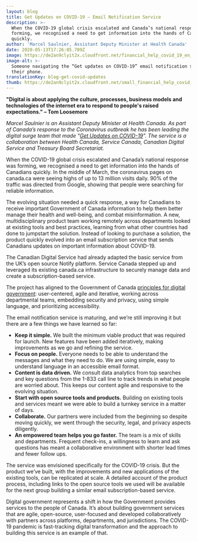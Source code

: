 ```yaml
---
layout: blog
title: Get Updates on COVID-19 – Email Notification Service
description: >-
  When the COVID-19 global crisis escalated and Canada’s national response was
  forming, we recognised a need to get information into the hands of Canadians
  quickly.
author: 'Marcel Saulnier, Assistant Deputy Minister at Health Canada'
date: 2020-05-13T17:26:05.709Z
image: https://de2an9clyit2x.cloudfront.net/financial_help_covid_19_en_135802d892.jpg
image-alt: >-
  Someone navigating the “Get updates on COVID-19” email notification service on
  their phone.
translationKey: blog-get-covid-updates
thumb: https://de2an9clyit2x.cloudfront.net/small_financial_help_covid_19_en_135802d892.jpg
---
```

**"Digital is about applying the culture, processes, business models and technologies of the internet era to respond to people's raised expectations." – Tom Loosemore**

*Marcel Saulnier is an Assistant Deputy Minister at Health Canada. As part of Canada’s response to the Coronavirus outbreak he has been leading the digital surge team that made “[Get Updates on COVID-19](https://www.canada.ca/en/managed-web-service/get-updates-covid-19.html)”. The service is a collaboration between Health Canada, Service Canada, Canadian Digital Service and Treasury Board Secretariat.*

When the COVID-19 global crisis escalated and Canada’s national response was forming, we recognised a need to get information into the hands of Canadians quickly. In the middle of March, the coronavirus pages on canada.ca were seeing highs of up to 13 million visits daily.  90% of the traffic was directed from Google, showing that people were searching for reliable information.

The evolving situation needed a quick response, a way for Canadians to receive important Government of Canada information to help them better manage their health and well-being, and combat misinformation. A new, multidisciplinary product team working remotely across departments looked at existing tools and best practices, learning from what other countries had done to jumpstart the solution. Instead of looking to purchase a solution, the product quickly evolved into an email subscription service that sends Canadians updates on important information about COVID-19.

The Canadian Digital Service had already adapted the basic service from the UK’s open source Notify platform. Service Canada stepped up and leveraged its existing canada.ca infrastructure to securely manage data and create a subscription-based service.

The project has aligned to the Government of Canada [principles for digital government](https://www.canada.ca/en/government/system/digital-government/government-canada-digital-standards.html): user-centered, agile and iterative, working across departmental teams, embedding security and privacy, using simple language, and prioritizing accessibility.

The email notification service is maturing, and we’re still improving it but there are a few things we have learned so far:

* **Keep it simple.** We built the minimum viable product that was required for launch. New features have been added iteratively, making improvements as we go and refining the service.
* **Focus on people.** Everyone needs to be able to understand the messages and what they need to do. We are using simple, easy to understand language in an accessible email format.
* **Content is data driven.** We consult data analytics from top searches and key questions from the 1-833 call line to track trends in what people are worried about. This keeps our content agile and responsive to the evolving situation.
* **Start with open source tools and products.** Building on existing tools and services meant we were able to build a turnkey service in a matter of days.
* **Collaborate.** Our partners were included from the beginning so despite moving quickly, we went through the security, legal, and privacy aspects diligently.
* **An empowered team helps you go faster.** The team is a mix of skills and departments. Frequent check-ins, a willingness to learn and ask questions has meant a collaborative environment with shorter lead times and fewer follow ups.

The service was envisioned specifically for the COVID-19 crisis. But the product we’ve built, with the improvements and new applications of the existing tools, can be replicated at scale. A detailed account of the product process, including links to the open source tools we used will be available for the next group building a similar email subscription-based service.

Digital government represents a shift in how the Government provides services to the people of Canada. It’s about building government services that are agile, open-source, user-focused and developed collaboratively with partners across platforms, departments, and jurisdictions. The COVID-19 pandemic is fast-tracking digital transformation and the approach to building
this service is an example of that.

